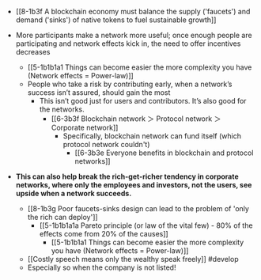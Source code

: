 - [[8-1b3f A blockchain economy must balance the supply ('faucets') and demand ('sinks') of native tokens to fuel sustainable growth]]

- More participants make a network more useful; once enough people are participating and network effects kick in, the need to offer incentives decreases 
	- [[5-1b1b1a1 Things can become easier the more complexity you have (Network effects = Power-law)]]
	- People who take a risk by contributing early, when a network’s success isn’t assured, should gain the most
		- This isn’t good just for users and contributors. It’s also good for the networks.
			- [[6-3b3f Blockchain network ＞ Protocol network ＞ Corporate network]]
				- Specifically, blockchain network can fund itself (which protocol network couldn't)
					- [[6-3b3e Everyone benefits in blockchain and protocol networks]]

- **This can also help break the rich-get-richer tendency in corporate networks, where only the employees and investors, not the users, see upside when a network succeeds.** 
	- [[8-1b3g Poor faucets-sinks design can lead to the problem of 'only the rich can deploy']]
		- [[5-1b1b1a1a Pareto principle (or law of the vital few) - 80% of the effects come from 20% of the causes]]
			- [[5-1b1b1a1 Things can become easier the more complexity you have (Network effects = Power-law)]]
	- [[Costly speech means only the wealthy speak freely]] #develop 
	- Especially so when the company is not listed!